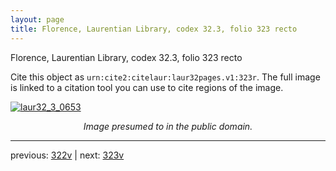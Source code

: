 ```yaml
---
layout: page
title: Florence, Laurentian Library, codex 32.3, folio 323 recto
---
```


Florence, Laurentian Library, codex 32.3, folio 323 recto

Cite this object as `urn:cite2:citelaur:laur32pages.v1:323r`.  The full image is linked to a citation tool you can use to cite regions of the image.

[![laur32_3_0653](http://www.homermultitext.org/iipsrv?IIIF=/project/homer/pyramidal/deepzoom/citelaur/laur32imgs/v1/laur32_3_0653.tif/full/800,/0/default.jpg)](http://www.homermultitext.org/ict2/?urn=urn:cite2:citelaur:laur32imgs.v1:laur32_3_0653) 

<p style="text-align: center; font-style: italic;">Image presumed to in the public domain.</p>

---

previous: [322v](../322v/) | next: [323v](../323v/)
